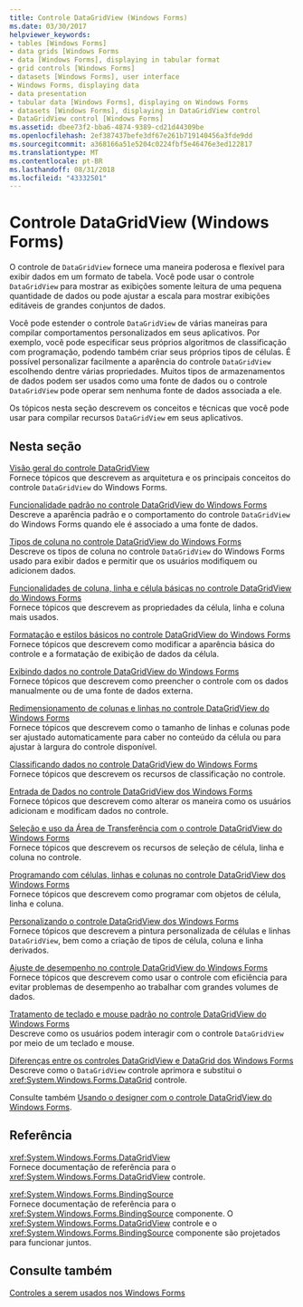 ```yaml
---
title: Controle DataGridView (Windows Forms)
ms.date: 03/30/2017
helpviewer_keywords:
- tables [Windows Forms]
- data grids [Windows Forms
- data [Windows Forms], displaying in tabular format
- grid controls [Windows Forms]
- datasets [Windows Forms], user interface
- Windows Forms, displaying data
- data presentation
- tabular data [Windows Forms], displaying on Windows Forms
- datasets [Windows Forms], displaying in DataGridView control
- DataGridView control [Windows Forms]
ms.assetid: dbee73f2-bba6-4874-9389-cd21d44309be
ms.openlocfilehash: 2ef387437befe3df67e261b719140456a3fde9dd
ms.sourcegitcommit: a368166a51e5204c0224fbf5e46476e3ed122817
ms.translationtype: MT
ms.contentlocale: pt-BR
ms.lasthandoff: 08/31/2018
ms.locfileid: "43332501"
---
```

# <a name="datagridview-control-windows-forms"></a>Controle DataGridView (Windows Forms)
O controle de `DataGridView` fornece uma maneira poderosa e flexível para exibir dados em um formato de tabela. Você pode usar o controle `DataGridView` para mostrar as exibições somente leitura de uma pequena quantidade de dados ou pode ajustar a escala para mostrar exibições editáveis de grandes conjuntos de dados.  
  
 Você pode estender o controle `DataGridView` de várias maneiras para compilar comportamentos personalizados em seus aplicativos. Por exemplo, você pode especificar seus próprios algoritmos de classificação com programação, podendo também criar seus próprios tipos de células. É possível personalizar facilmente a aparência do controle `DataGridView` escolhendo dentre várias propriedades. Muitos tipos de armazenamentos de dados podem ser usados como uma fonte de dados ou o controle `DataGridView` pode operar sem nenhuma fonte de dados associada a ele.  
  
 Os tópicos nesta seção descrevem os conceitos e técnicas que você pode usar para compilar recursos `DataGridView` em seus aplicativos.  
  
## <a name="in-this-section"></a>Nesta seção  
 [Visão geral do controle DataGridView](../../../../docs/framework/winforms/controls/datagridview-control-overview-windows-forms.md)  
 Fornece tópicos que descrevem as arquitetura e os principais conceitos do controle `DataGridView` do Windows Forms.  
  
 [Funcionalidade padrão no controle DataGridView do Windows Forms](../../../../docs/framework/winforms/controls/default-functionality-in-the-windows-forms-datagridview-control.md)  
 Descreve a aparência padrão e o comportamento do controle `DataGridView` do Windows Forms quando ele é associado a uma fonte de dados.  
  
 [Tipos de coluna no controle DataGridView do Windows Forms](../../../../docs/framework/winforms/controls/column-types-in-the-windows-forms-datagridview-control.md)  
 Descreve os tipos de coluna no controle `DataGridView` do Windows Forms usado para exibir dados e permitir que os usuários modifiquem ou adicionem dados.  
  
 [Funcionalidades de coluna, linha e célula básicas no controle DataGridView do Windows Forms](../../../../docs/framework/winforms/controls/basic-column-row-and-cell-features-wf-datagridview-control.md)  
 Fornece tópicos que descrevem as propriedades da célula, linha e coluna mais usados.  
  
 [Formatação e estilos básicos no controle DataGridView do Windows Forms](../../../../docs/framework/winforms/controls/basic-formatting-and-styling-in-the-windows-forms-datagridview-control.md)  
 Fornece tópicos que descrevem como modificar a aparência básica do controle e a formatação de exibição de dados da célula.  
  
 [Exibindo dados no controle DataGridView do Windows Forms](../../../../docs/framework/winforms/controls/displaying-data-in-the-windows-forms-datagridview-control.md)  
 Fornece tópicos que descrevem como preencher o controle com os dados manualmente ou de uma fonte de dados externa.  
  
 [Redimensionamento de colunas e linhas no controle DataGridView do Windows Forms](../../../../docs/framework/winforms/controls/resizing-columns-and-rows-in-the-windows-forms-datagridview-control.md)  
 Fornece tópicos que descrevem como o tamanho de linhas e colunas pode ser ajustado automaticamente para caber no conteúdo da célula ou para ajustar à largura do controle disponível.  
  
 [Classificando dados no controle DataGridView do Windows Forms](../../../../docs/framework/winforms/controls/sorting-data-in-the-windows-forms-datagridview-control.md)  
 Fornece tópicos que descrevem os recursos de classificação no controle.  
  
 [Entrada de Dados no controle DataGridView dos Windows Forms](../../../../docs/framework/winforms/controls/data-entry-in-the-windows-forms-datagridview-control.md)  
 Fornece tópicos que descrevem como alterar os maneira como os usuários adicionam e modificam dados no controle.  
  
 [Seleção e uso da Área de Transferência com o controle DataGridView do Windows Forms](../../../../docs/framework/winforms/controls/selection-and-clipboard-use-with-the-windows-forms-datagridview-control.md)  
 Fornece tópicos que descrevem os recursos de seleção de célula, linha e coluna no controle.  
  
 [Programando com células, linhas e colunas no controle DataGridView dos Windows Forms](../../../../docs/framework/winforms/controls/programming-with-cells-rows-and-columns-in-the-datagrid.md)  
 Fornece tópicos que descrevem como programar com objetos de célula, linha e coluna.  
  
 [Personalizando o controle DataGridView dos Windows Forms](../../../../docs/framework/winforms/controls/customizing-the-windows-forms-datagridview-control.md)  
 Fornece tópicos que descrevem a pintura personalizada de células e linhas `DataGridView`, bem como a criação de tipos de célula, coluna e linha derivados.  
  
 [Ajuste de desempenho no controle DataGridView do Windows Forms](../../../../docs/framework/winforms/controls/performance-tuning-in-the-windows-forms-datagridview-control.md)  
 Fornece tópicos que descrevem como usar o controle com eficiência para evitar problemas de desempenho ao trabalhar com grandes volumes de dados.  
  
 [Tratamento de teclado e mouse padrão no controle DataGridView do Windows Forms](../../../../docs/framework/winforms/controls/default-keyboard-and-mouse-handling-in-the-windows-forms-datagridview-control.md)  
 Descreve como os usuários podem interagir com o controle `DataGridView` por meio de um teclado e mouse.  
  
 [Diferenças entre os controles DataGridView e DataGrid dos Windows Forms ](../../../../docs/framework/winforms/controls/differences-between-the-windows-forms-datagridview-and-datagrid-controls.md)  
 Descreve como o `DataGridView` controle aprimora e substitui o <xref:System.Windows.Forms.DataGrid> controle.  
  
 Consulte também [Usando o designer com o controle DataGridView do Windows Forms](using-the-designer-with-the-windows-forms-datagridview-control.md).  
  
## <a name="reference"></a>Referência  
 <xref:System.Windows.Forms.DataGridView>  
 Fornece documentação de referência para o <xref:System.Windows.Forms.DataGridView> controle.  
  
 <xref:System.Windows.Forms.BindingSource>  
 Fornece documentação de referência para o <xref:System.Windows.Forms.BindingSource> componente. O <xref:System.Windows.Forms.DataGridView> controle e o <xref:System.Windows.Forms.BindingSource> componente são projetados para funcionar juntos.  
  
## <a name="see-also"></a>Consulte também  
 [Controles a serem usados nos Windows Forms](../../../../docs/framework/winforms/controls/controls-to-use-on-windows-forms.md)
